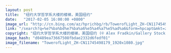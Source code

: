 ```yaml
---
layout: post
title:  "纽约大学哲学系大楼的楼梯，美国纽约"
date:   "2017-02-05 16:00:00 +0800"
image_url: "http://cn.bing.com/az/hprichbg/rb/TowerofLight_ZH-CN11745498179_1920x1080.jpg"
link: "/search?q=%e7%ba%bd%e7%ba%a6%e5%a4%a7%e5%ad%a6&form=hpcapt&mkt=zh-cn"
copyright: "纽约大学哲学系大楼的楼梯，美国纽约 (© Alex Fradkin/Gallery Stock)"
image_hash: "d0489ea73667508fbdae2332d6fedf01"
image_filename: "TowerofLight_ZH-CN11745498179_1920x1080.jpg"
---
```

